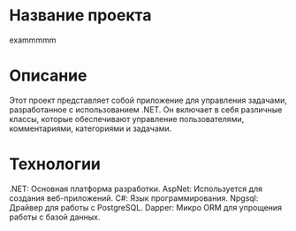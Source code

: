 # Название проекта
exammmmm

# Описание
Этот проект представляет собой приложение для управления задачами, разработанное с использованием .NET. Он включает в себя различные классы, которые обеспечивают управление пользователями, комментариями, категориями и задачами.


# Технологии
.NET: Основная платформа разработки.
AspNet: Используется для создания веб-приложений.
C#: Язык программирования.
Npgsql: Драйвер для работы с PostgreSQL.
Dapper: Микро ORM для упрощения работы с базой данных.

